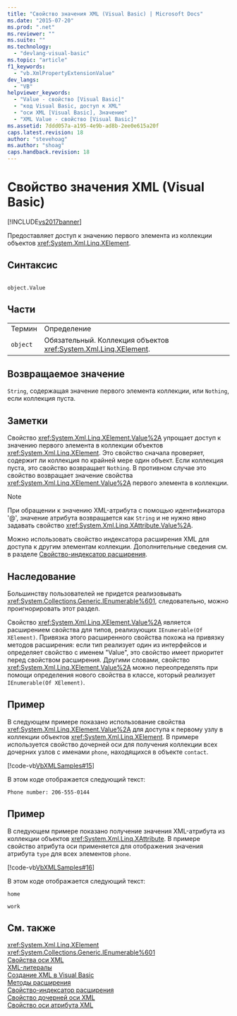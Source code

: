 ```yaml
---
title: "Свойство значения XML (Visual Basic) | Microsoft Docs"
ms.date: "2015-07-20"
ms.prod: ".net"
ms.reviewer: ""
ms.suite: ""
ms.technology: 
  - "devlang-visual-basic"
ms.topic: "article"
f1_keywords: 
  - "vb.XmlPropertyExtensionValue"
dev_langs: 
  - "VB"
helpviewer_keywords: 
  - "Value - свойство [Visual Basic]"
  - "код Visual Basic, доступ к XML"
  - "оси XML [Visual Basic], Значение"
  - "XML Value - свойство [Visual Basic]"
ms.assetid: 7ddd057a-a195-4e9b-ad8b-2ee0e615a20f
caps.latest.revision: 18
author: "stevehoag"
ms.author: "shoag"
caps.handback.revision: 18
---
```

# Свойство значения XML (Visual Basic)
[!INCLUDE[vs2017banner](../../../visual-basic/includes/vs2017banner.md)]

Предоставляет доступ к значению первого элемента из коллекции объектов <xref:System.Xml.Linq.XElement>.  
  
## Синтаксис  
  
```  
  
object.Value  
```  
  
## Части  
  
|||  
|-|-|  
|Термин|Определение|  
|`object`|Обязательный.  Коллекция объектов <xref:System.Xml.Linq.XElement>.|  
  
## Возвращаемое значение  
 `String`, содержащая значение первого элемента коллекции, или `Nothing`, если коллекция пуста.  
  
## Заметки  
 Свойство <xref:System.Xml.Linq.XElement.Value%2A> упрощает доступ к значению первого элемента в коллекции объектов <xref:System.Xml.Linq.XElement>.  Это свойство сначала проверяет, содержит ли коллекция по крайней мере один объект.  Если коллекция пуста, это свойство возвращает `Nothing`.  В противном случае это свойство возвращает значение свойства <xref:System.Xml.Linq.XElement.Value%2A> первого элемента в коллекции.  
  
> [!NOTE]
>  При обращении к значению XML\-атрибута с помощью идентификатора '@', значение атрибута возвращается как `String` и не нужно явно задавать свойство <xref:System.Xml.Linq.XAttribute.Value%2A>.  
  
 Можно использовать свойство индексатора расширения XML для доступа к другим элементам коллекции.  Дополнительные сведения см. в разделе [Свойство\-индексатор расширения](../../../visual-basic/language-reference/xml-axis/extension-indexer-property.md).  
  
## Наследование  
 Большинству пользователей не придется реализовывать <xref:System.Collections.Generic.IEnumerable%601>, следовательно, можно проигнорировать этот раздел.  
  
 Свойство <xref:System.Xml.Linq.XElement.Value%2A> является расширением свойства для типов, реализующих `IEnumerable(Of XElement)`.  Привязка этого расширенного свойства похожа на привязку методов расширения: если тип реализует один из интерфейсов и определяет свойство с именем "Value", это свойство имеет приоритет перед свойством расширения.  Другими словами, свойство <xref:System.Xml.Linq.XElement.Value%2A> можно переопределять при помощи определения нового свойства в классе, который реализует `IEnumerable(Of XElement)`.  
  
## Пример  
 В следующем примере показано использование свойства <xref:System.Xml.Linq.XElement.Value%2A> для доступа к первому узлу в коллекции объектов <xref:System.Xml.Linq.XElement>.  В примере используется свойство дочерней оси для получения коллекции всех дочерних узлов с именами `phone`, находящихся в объекте `contact`.  
  
 [!code-vb[VbXMLSamples#15](../../../visual-basic/language-reference/operators/codesnippet/visualbasic/xml-value-property_1.vb)]  
  
 В этом коде отображается следующий текст:  
  
 `Phone number: 206-555-0144`  
  
## Пример  
 В следующем примере показано получение значения XML\-атрибута из коллекции объектов <xref:System.Xml.Linq.XAttribute>.  В примере свойство атрибута оси применяется для отображения значения атрибута `type` для всех элементов `phone`.  
  
 [!code-vb[VbXMLSamples#16](../../../visual-basic/language-reference/operators/codesnippet/visualbasic/xml-value-property_2.vb)]  
  
 В этом коде отображается следующий текст:  
  
 `home`  
  
 `work`  
  
## См. также  
 <xref:System.Xml.Linq.XElement>   
 <xref:System.Collections.Generic.IEnumerable%601>   
 [Свойства оси XML](../../../visual-basic/language-reference/xml-axis/xml-axis-properties.md)   
 [XML\-литералы](../../../visual-basic/language-reference/xml-literals/index.md)   
 [Создание XML в Visual Basic](../../../visual-basic/programming-guide/language-features/xml/creating-xml.md)   
 [Методы расширения](../../../visual-basic/programming-guide/language-features/procedures/extension-methods.md)   
 [Свойство\-индексатор расширения](../../../visual-basic/language-reference/xml-axis/extension-indexer-property.md)   
 [Свойство дочерней оси XML](../../../visual-basic/language-reference/xml-axis/xml-child-axis-property.md)   
 [Свойство оси атрибута XML](../../../visual-basic/language-reference/xml-axis/xml-attribute-axis-property.md)